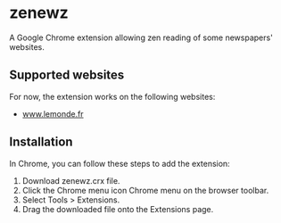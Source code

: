 zenewz
======

A Google Chrome extension allowing zen reading of some newspapers' websites.

Supported websites
------------------

For now, the extension works on the following websites:
  - www.lemonde.fr


Installation
------------
In Chrome, you can follow these steps to add the extension:
  1. Download zenewz.crx file.
  2. Click the Chrome menu icon Chrome menu on the browser toolbar.
  3. Select Tools > Extensions.
  4. Drag the downloaded file onto the Extensions page.
  
